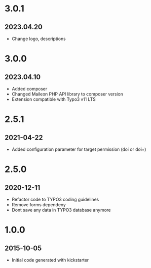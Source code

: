 # 3.0.1

## 2023.04.20

- Change logo, descriptions

# 3.0.0

## 2023.04.10

- Added composer
- Changed Maileon PHP API library to composer version
- Extension compatible with Typo3 v11 LTS

# 2.5.1

## 2021-04-22

- Added configuration parameter for target permission (doi or doi+)

# 2.5.0

## 2020-12-11

- Refactor code to TYPO3 coding guidelines
- Remove forms dependeny
- Dont save any data in TYPO3 database anymore

# 1.0.0

## 2015-10-05

- Initial code generated with kickstarter
